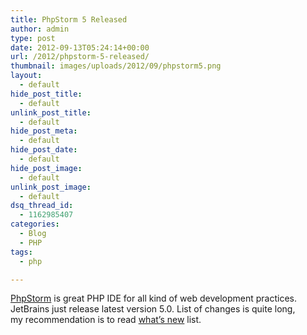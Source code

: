 ```yaml
---
title: PhpStorm 5 Released
author: admin
type: post
date: 2012-09-13T05:24:14+00:00
url: /2012/phpstorm-5-released/
thumbnail: images/uploads/2012/09/phpstorm5.png
layout:
  - default
hide_post_title:
  - default
unlink_post_title:
  - default
hide_post_meta:
  - default
hide_post_date:
  - default
hide_post_image:
  - default
unlink_post_image:
  - default
dsq_thread_id:
  - 1162985407
categories:
  - Blog
  - PHP
tags:
  - php

---
```

[PhpStorm](http://www.jetbrains.com/phpstorm/) is great PHP IDE for all kind of web development practices. JetBrains just release latest version 5.0. List of changes is quite long, my recommendation is to read [what’s new](http://www.jetbrains.com/phpstorm/whatsnew/index.html) list.